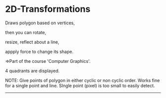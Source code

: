 # 2D-Transformations
Draws polygon based on vertices,

then you can rotate, 

resize, reflect about a line,

appply force to change its shape.

=>Part of the course 'Computer Graphics'.

4 quadrants are displayed.

NOTE: Give points of polygon in either cyclic or non cyclic order. 
Works fine for a single point and line. SIngle point (pixel) is too small to easily detect.
*********************************************

